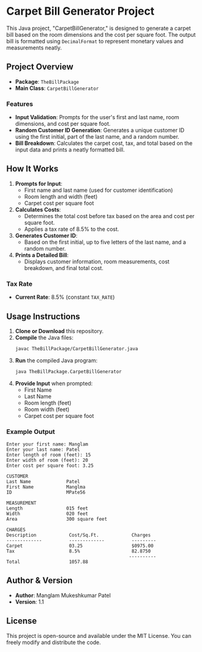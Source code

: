 # Carpet Bill Generator Project

This Java project, "CarpetBillGenerator," is designed to generate a carpet bill based on the room dimensions and the cost per square foot. The output bill is formatted using `DecimalFormat` to represent monetary values and measurements neatly.

## Project Overview

- **Package**: `TheBillPackage`
- **Main Class**: `CarpetBillGenerator`

### Features

- **Input Validation**: Prompts for the user's first and last name, room dimensions, and cost per square foot.
- **Random Customer ID Generation**: Generates a unique customer ID using the first initial, part of the last name, and a random number.
- **Bill Breakdown**: Calculates the carpet cost, tax, and total based on the input data and prints a neatly formatted bill.

## How It Works

1. **Prompts for Input**:
   - First name and last name (used for customer identification)
   - Room length and width (feet)
   - Carpet cost per square foot
2. **Calculates Costs**:
   - Determines the total cost before tax based on the area and cost per square foot.
   - Applies a tax rate of 8.5% to the cost.
3. **Generates Customer ID**:
   - Based on the first initial, up to five letters of the last name, and a random number.
4. **Prints a Detailed Bill**:
   - Displays customer information, room measurements, cost breakdown, and final total cost.

### Tax Rate

- **Current Rate**: 8.5% (constant `TAX_RATE`)

## Usage Instructions

1. **Clone or Download** this repository.
2. **Compile** the Java files:
   ```bash
   javac TheBillPackage/CarpetBillGenerator.java
   ```
3. **Run** the compiled Java program:
   ```bash
   java TheBillPackage.CarpetBillGenerator
   ```
4. **Provide Input** when prompted:
   - First Name
   - Last Name
   - Room length (feet)
   - Room width (feet)
   - Carpet cost per square foot

### Example Output

```
Enter your first name: Manglam
Enter your last name: Patel
Enter length of room (feet): 15
Enter width of room (feet): 20
Enter cost per square foot: 3.25

CUSTOMER
Last Name             Patel
First Name            Manglma
ID                    MPate56

MEASUREMENT
Length                015 feet
Width                 020 feet
Area                  300 square feet

CHARGES
Description            Cost/Sq.Ft.            Charges
-------------          -------------          ---------
Carpet                 03.25                  $0975.00
Tax                    8.5%                   82.8750
                                             ----------
Total                  1057.88
```

## Author & Version

- **Author**: Manglam Mukeshkumar Patel
- **Version**: 1.1

## License

This project is open-source and available under the MIT License. You can freely modify and distribute the code.
